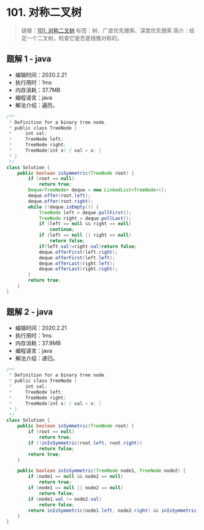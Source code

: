 # 101. 对称二叉树

> 链接：[101. 对称二叉树](https://leetcode-cn.com/problems/symmetric-tree/)
> 标签：树、广度优先搜索、深度优先搜索
> 简介：给定一个二叉树，检查它是否是镜像对称的。

## 题解 1 - java

- 编辑时间：2020.2.21
- 执行用时：1ms
- 内存消耗：37.7MB
- 编程语言：java
- 解法介绍：遍历。

```java
/**
 * Definition for a binary tree node.
 * public class TreeNode {
 *     int val;
 *     TreeNode left;
 *     TreeNode right;
 *     TreeNode(int x) { val = x; }
 * }
 */
class Solution {
	public boolean isSymmetric(TreeNode root) {
		if (root == null)
			return true;
		Deque<TreeNode> deque = new LinkedList<TreeNode>();
		deque.offer(root.left);
		deque.offer(root.right);
		while (!deque.isEmpty()) {
			TreeNode left = deque.pollFirst();
			TreeNode right = deque.pollLast();
			if (left == null && right == null)
				continue;
			if (left == null || right == null)
				return false;
			if(left.val!=right.val)return false;
			deque.offerFirst(left.right);
			deque.offerFirst(left.left);
			deque.offerLast(right.left);
			deque.offerLast(right.right);
		}
		return true;
	}
}
```

## 题解 2 - java

- 编辑时间：2020.2.21
- 执行用时：1ms
- 内存消耗：37.9MB
- 编程语言：java
- 解法介绍：递归。

```java
/**
 * Definition for a binary tree node.
 * public class TreeNode {
 *     int val;
 *     TreeNode left;
 *     TreeNode right;
 *     TreeNode(int x) { val = x; }
 * }
 */
class Solution {
	public boolean isSymmetric(TreeNode root) {
		if (root == null)
			return true;
		if (!inIsSymmetric(root.left, root.right))
			return false;
		return true;
	}

	public boolean inIsSymmetric(TreeNode node1, TreeNode node2) {
		if (node1 == null && node2 == null)
			return true;
		if (node1 == null || node2 == null)
			return false;
		if (node1.val != node2.val)
			return false;
		return inIsSymmetric(node1.left, node2.right) && inIsSymmetric(node1.right, node2.left);
	}
}
```

